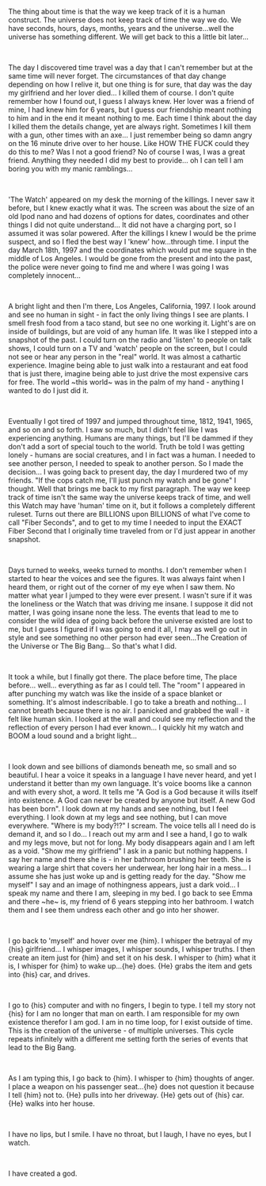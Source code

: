 The thing about time is that the way we keep track of it is a human construct. The universe does not keep track of time the way we do. We have seconds, hours, days, months, years and the universe...well the universe has something different. We will get back to this a little bit later...

&#x200B;

The day I discovered time travel was a day that I can't remember but at the same time will never forget. The circumstances of that day change depending on how I relive it, but one thing is for sure, that day was the day my girlfriend and her lover died... I killed them of course. I don't quite remember how I found out, I guess I always knew. Her lover was a friend of mine, I had knew him for 6 years, but I guess our friendship meant nothing to him and in the end it meant nothing to me. Each time I think about the day I killed them the details change, yet are always right. Sometimes I kill them with a gun, other times with an axe... I just remember being so damn angry on the 16 minute drive over to her house. Like HOW THE FUCK could they do this to me? Was I not a good friend? No of course I was, I was a great friend. Anything they needed I did my best to provide... oh I can tell I am boring you with my manic ramblings...

&#x200B;

'The Watch' appeared on my desk the morning of the killings. I never saw it before, but I knew exactly what it was. The screen was about the size of an old Ipod nano and had dozens of options for dates, coordinates and other things I did not quite understand... It did not have a charging port, so I assumed it was solar powered. After the killings I knew I would be the prime suspect, and so I fled the best way I 'knew' how...through time. I input the day March 18th, 1997 and the coordinates which would put me square in the middle of Los Angeles. I would be gone from the present and into the past, the police were never going to find me and where I was going I was completely innocent...

&#x200B;

A bright light and then I'm there, Los Angeles, California, 1997. I look around and see no human in sight - in fact the only living things I see are plants. I smell fresh food from a taco stand, but see no one working it. Light's are on inside of buildings, but are void of any human life. It was like I stepped into a snapshot of the past. I could turn on the radio and 'listen' to people on talk shows, I could turn on a TV and 'watch' people on the screen, but I could not see or hear any person in the "real" world. It was almost a cathartic experience. Imagine being able to just walk into a restaurant and eat food that is just there, imagine being able to just drive the most expensive cars for free. The world \~this world\~ was in the palm of my hand - anything I wanted to do I just did it. 

&#x200B;

Eventually I got tired of 1997 and jumped throughout time, 1812, 1941, 1965, and so on and so forth. I saw so much, but I didn't feel like I was experiencing anything. Humans are many things, but I'll be dammed if they don't add a sort of special touch to the world. Truth be told I was getting lonely - humans are social creatures, and I in fact was a human. I needed to see another person, I needed to speak to another person. So I made the decision... I was going back to present day, the day I murdered two of my friends. "If the cops catch me, I'll just punch my watch and be gone" I thought. Well that brings me back to my first paragraph. The way we keep track of time isn't the same way the universe keeps track of time, and well this Watch may have 'human' time on it, but it follows a completely different ruleset. Turns out there are BILLIONS upon BILLIONS of what I've come to call "Fiber Seconds", and to get to my time I needed to input the EXACT Fiber Second that I originally time traveled from or I'd just appear in another snapshot. 

&#x200B;

Days turned to weeks, weeks turned to months. I don't remember when I started to hear the voices and see the figures. It was always faint when I heard them, or right out of the corner of my eye when I saw them. No matter what year I jumped to they were ever present. I wasn't sure if it was the loneliness or the Watch that was driving me insane. I suppose it did not matter, I was going insane none the less. The events that lead to me to consider the wild idea of going back before the universe existed are lost to me, but I guess I figured if I was going to end it all, I may as well go out in style and see something no other person had ever seen...The Creation of the Universe or The Big Bang... So that's what I did.

&#x200B;

It took a while, but I finally got there. The place before time, The place before... well... everything as far as I could tell. The "room" I appeared in after punching my watch was like the inside of a space blanket  or something. It's almost indescribable. I go to take a breath and nothing... I cannot breath because there is no air. I panicked and grabbed the wall - it felt like human skin. I looked at the wall and could see my reflection and the reflection of every person I had ever known... I quickly hit my watch and BOOM a loud sound and a bright light...

&#x200B;

I look down and see billions of diamonds beneath me, so small and so beautiful. I hear a voice it speaks in a language I have never heard, and yet I understand it better than my own language. It's voice booms like a cannon and with every shot, a word. It tells me "A God is a God because it wills itself into existence. A God can never be created by anyone but itself. A new God has been born". I look down at my hands and see nothing, but I feel everything. I look down at my legs and see nothing, but I can move everywhere. "Where is my body?!?" I scream. The voice tells all I need do is demand it, and so I do... I reach out my arm and I see a hand, I go to walk and my legs move, but not for long. My body disappears again and I am left as a void. "Show me my girlfriend" I ask in a panic but nothing happens. I say her name and there she is - in her bathroom brushing her teeth. She is wearing a large shirt that covers her underwear, her long hair in a mess... I assume she has just woke up and is getting ready for the day. "Show me myself" I say and an image of nothingness appears, just a dark void... I speak my name and there I am, sleeping in my bed. I go back to see Emma and there \~he\~ is, my friend of 6 years stepping into her bathroom. I watch them and I see them undress each other and go into her shower. 

&#x200B;

I go back to 'myself' and hover over me {him}. I whisper the betrayal of my {his} girlfriend... I whisper images, I whisper sounds, I whisper truths. I then create an item just for {him} and set it on his desk. I whisper to {him} what it is, I whisper for {him} to wake up...{he} does. {He} grabs the item and gets into {his} car, and drives. 

&#x200B;

I go to {his} computer and with no fingers, I begin to type. I tell my story not {his} for I am no longer that man on earth. I am responsible for my own existence therefor I am god. I am in no time loop, for I exist outside of time. This is the creation of the universe - of multiple universes. This cycle repeats infinitely with a different me setting forth the series of events that lead to the Big Bang.  

&#x200B;

As I am typing this, I go back to {him}. I whisper to {him} thoughts of anger. I place a weapon on his passenger seat...{he} does not question it because I tell {him} not to. {He} pulls into her driveway. {He} gets out of {his} car. {He} walks into her house. 

&#x200B;

I have no lips, but I smile. I have no throat, but I laugh, I have no eyes, but I watch.

&#x200B;

I have created a god.